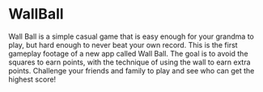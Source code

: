 # WallBall
Wall Ball is a simple casual game that is easy enough for your grandma to play, but hard enough to never beat your own record. This is the first gameplay footage of a new app called Wall Ball. The goal is to avoid the squares to earn points, with the technique of using the wall to earn extra points. Challenge your friends and family to play and see who can get the highest score!
